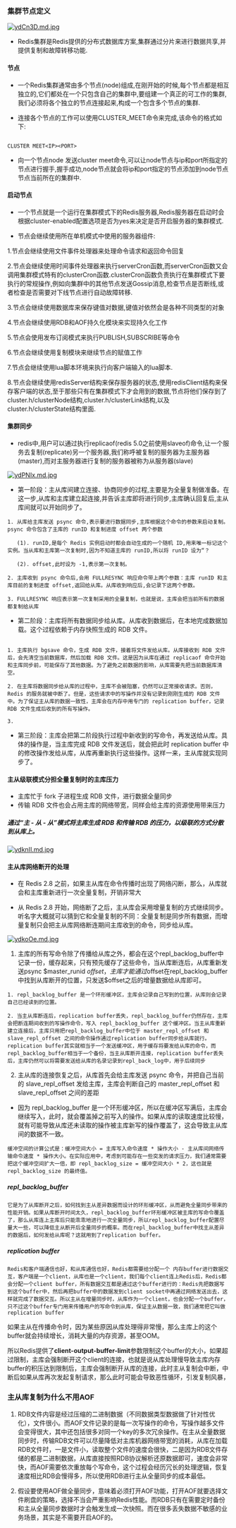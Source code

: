 ### 集群节点定义

[![ydCn3D.md.jpg](https://s3.ax1x.com/2021/02/09/ydCn3D.md.jpg)](https://imgchr.com/i/ydCn3D)

- Redis集群是Redis提供的分布式数据库方案,集群通过分片来进行数据共享,并提供复制和故障转移功能.

#### 节点

- 一个Redis集群通常由多个节点(node)组成,在刚开始的时候,每个节点都是相互独立的,它们都处在一个只包含自己的集群中,要组建一个真正的可工作的集群,我们必须将各个独立的节点连接起来,构成一个包含多个节点的集群.

- 连接各个节点的工作可以使用CLUSTER_MEET命令来完成,该命令的格式如下:

```

CLUSTER MEET<IP><PORT>

```

- 向一个节点node 发送cluster meet命令,可以让node节点与ip和port所指定的节点进行握手,握手成功,node节点就会将ip和port指定的节点添加到node节点节点当前所在的集群中.

#### 启动节点

- 一个节点就是一个运行在集群模式下的Redis服务器,Redis服务器在启动时会根据cluster-enabled配置选项是否为yes来决定是否开启服务器的集群模式.

- 节点会继续使用所在单机模式中使用的服务器组件:

 1.节点会继续使用文件事件处理器来处理命令请求和返回命令回复

 2.节点会继续使用时间事件处理器来执行serverCron函数,而serverCron函数又会调用集群模式特有的clusterCron函数.clusterCron函数负责执行在集群模式下要执行的常规操作,例如向集群中的其他节点发送Gossip消息,检查节点是否断线,或者检查是否需要对下线节点进行自动故障转移.

 3.节点会继续使用数据库来保存键值对数据,键值对依然会是各种不同类型的对象

 4.节点会继续使用RDB和AOF持久化模块来实现持久化工作

 5.节点会使用发布订阅模式来执行PUBLISH,SUBSCRIBE等命令

 6.节点会继续使用复制模块来继续节点的赋值工作

 7.节点会继续使用lua脚本环境来执行向客户端输入的lua脚本.

8.节点会继续使用redisServer结构来保存服务器的状态,使用redisClient结构来保存客户端的状态,至于那些只有在集群模式下才会用到的数据,节点将他们保存到了cluster.h/clusterNode结构,cluster.h/clusterLink结构,以及cluster.h/clusterState结构里面.

#### 集群同步

- redis中,用户可以通过执行replicaof(redis 5.0之前使用slaveof)命令,让一个服务去复制(replicate)另一个服务器,我们称呼被复制的服务器为主服务器(master),而对主服务器进行复制的服务器被称为从服务器(slave)

[![ydPNIx.md.jpg](https://s3.ax1x.com/2021/02/09/ydPNIx.md.jpg)](https://imgchr.com/i/ydPNIx)


- 第一阶段：主从库间建立连接、协商同步的过程,主要是为全量复制做准备。在这一步,从库和主库建立起连接,并告诉主库即将进行同步,主库确认回复后,主从库间就可以开始同步了。

````
1. 从库给主库发送 psync 命令,表示要进行数据同步,主库根据这个命令的参数来启动复制。psync 命令包含了主库的 runID 和复制进度 offset 两个参数

   (1). runID,是每个 Redis 实例启动时都会自动生成的一个随机 ID,用来唯一标记这个实例。当从库和主库第一次复制时,因为不知道主库的 runID,所以将 runID 设为“？

   (2). offset,此时设为 -1,表示第一次复制。

2. 主库收到 psync 命令后,会用 FULLRESYNC 响应命令带上两个参数：主库 runID 和主库目前的复制进度 offset,返回给从库。从库收到响应后,会记录下这两个参数。

3. FULLRESYNC 响应表示第一次复制采用的全量复制，也就是说，主库会把当前所有的数据都复制给从库
````

- 第二阶段：主库将所有数据同步给从库。从库收到数据后，在本地完成数据加载。这个过程依赖于内存快照生成的 RDB 文件。

````

1. 主库执行 bgsave 命令，生成 RDB 文件，接着将文件发给从库。从库接收到 RDB 文件后，会先清空当前数据库，然后加载 RDB 文件。这是因为从库在通过 replicaof 命令开始和主库同步前，可能保存了其他数据。为了避免之前数据的影响，从库需要先把当前数据库清空。

2. 在主库将数据同步给从库的过程中，主库不会被阻塞，仍然可以正常接收请求。否则，Redis 的服务就被中断了。但是，这些请求中的写操作并没有记录到刚刚生成的 RDB 文件中。为了保证主从库的数据一致性，主库会在内存中用专门的 replication buffer，记录 RDB 文件生成后收到的所有写操作。

3. 
````

- 第三阶段：主库会把第二阶段执行过程中新收到的写命令，再发送给从库。具体的操作是，当主库完成 RDB 文件发送后，就会把此时 replication buffer 中的修改操作发给从库，从库再重新执行这些操作。这样一来，主从库就实现同步了。

#### 主从级联模式分担全量复制时的主库压力

- 主库忙于 fork 子进程生成 RDB 文件，进行数据全量同步
- 传输 RDB 文件也会占用主库的网络带宽，同样会给主库的资源使用带来压力

##### 通过“主 - 从 - 从”模式将主库生成 RDB 和传输 RDB 的压力，以级联的方式分散到从库上。

[![ydknII.md.jpg](https://s3.ax1x.com/2021/02/09/ydknII.md.jpg)](https://imgchr.com/i/ydknII)

#### 主从库网络断开的处理

- 在 Redis 2.8 之前，如果主从库在命令传播时出现了网络闪断，那么，从库就会和主库重新进行一次全量复制，开销非常大

- 从 Redis 2.8 开始，网络断了之后，主从库会采用增量复制的方式继续同步。听名字大概就可以猜到它和全量复制的不同：全量复制是同步所有数据，而增量复制只会把主从库网络断连期间主库收到的命令，同步给从库。

[![ydkoOe.md.jpg](https://s3.ax1x.com/2021/02/09/ydkoOe.md.jpg)](https://imgchr.com/i/ydkoOe)

1. 主库的所有写命令除了传播给从库之外，都会在这个repl_backlog_buffer中记录一份，缓存起来，只有预先缓存了这些命令，当从库断连后，从库重新发送psync $master_runid $offset，主库才能通过$offset在repl_backlog_buffer中找到从库断开的位置，只发送$offset之后的增量数据给从库即可。

````
1. repl_backlog_buffer 是一个环形缓冲区，主库会记录自己写到的位置，从库则会记录自己已经读到的位置。

2. 当主从库断连后，replication buffer丢失，repl_backlog_buffer仍然存在，主库会把断连期间收到的写操作命令，写入 repl_backlog_buffer 这个缓冲区。当主从库重新建立连接后，主库只用把repl_backlog_buffer中位于 master_repl_offset 和 slave_repl_offset 之间的命令操作通过replication buffer同步给从库就行。replication buffer其实就相当于一个发送缓冲区，用于缓存将要发给从库的命令，而repl_backlog_buffer相当于一个备份，当主从库断开连接，replication buffer丢失后，主库仍然可以将需要发送给从库的名录记录到repl_back_log中，用于后续同步
````

2. 主从库的连接恢复之后，从库首先会给主库发送 psync 命令，并把自己当前的 slave_repl_offset 发给主库，主库会判断自己的 master_repl_offset 和 slave_repl_offset 之间的差距
   
- 因为 repl_backlog_buffer 是一个环形缓冲区，所以在缓冲区写满后，主库会继续写入，此时，就会覆盖掉之前写入的操作。如果从库的读取速度比较慢，就有可能导致从库还未读取的操作被主库新写的操作覆盖了，这会导致主从库间的数据不一致。

````
缓冲空间的计算公式是：缓冲空间大小 = 主库写入命令速度 * 操作大小 - 主从库间网络传输命令速度 * 操作大小。在实际应用中，考虑到可能存在一些突发的请求压力，我们通常需要把这个缓冲空间扩大一倍，即 repl_backlog_size = 缓冲空间大小 * 2，这也就是 repl_backlog_size 的最终值。

````

##### repl_backlog_buffer

````
它是为了从库断开之后，如何找到主从差异数据而设计的环形缓冲区，从而避免全量同步带来的性能开销。如果从库断开时间太久，repl_backlog_buffer环形缓冲区被主库的写命令覆盖了，那么从库连上主库后只能乖乖地进行一次全量同步，所以repl_backlog_buffer配置尽量大一些，可以降低主从断开后全量同步的概率。而在repl_backlog_buffer中找主从差异的数据后，如何发给从库呢？这就用到了replication buffer。
````

##### replication buffer

````
Redis和客户端通信也好，和从库通信也好，Redis都需要给分配一个 内存buffer进行数据交互，客户端是一个client，从库也是一个client，我们每个client连上Redis后，Redis都会分配一个client buffer，所有数据交互都是通过这个buffer进行的：Redis先把数据写到这个buffer中，然后再把buffer中的数据发到client socket中再通过网络发送出去，这样就完成了数据交互。所以主从在增量同步时，从库作为一个client，也会分配一个buffer，只不过这个buffer专门用来传播用户的写命令到从库，保证主从数据一致，我们通常把它叫做replication buffer
````
如果主从在传播命令时，因为某些原因从库处理得非常慢，那么主库上的这个buffer就会持续增长，消耗大量的内存资源，甚至OOM。

所以Redis提供了**client-output-buffer-limit**参数限制这个buffer的大小，如果超过限制，主库会强制断开这个client的连接，也就是说从库处理慢导致主库内存buffer的积压达到限制后，主库会强制断开从库的连接，此时主从复制会中断，中断后如果从库再次发起复制请求，那么此时可能会导致恶性循环，引发复制风暴，

### 主从库复制为什么不用AOF 

1. RDB文件内容是经过压缩的二进制数据（不同数据类型数据做了针对性优化），文件很小。而AOF文件记录的是每一次写操作的命令，写操作越多文件会变得很大，其中还包括很多对同一个key的多次冗余操作。在主从全量数据同步时，传输RDB文件可以尽量降低对主库机器网络带宽的消耗，从库在加载RDB文件时，一是文件小，读取整个文件的速度会很快，二是因为RDB文件存储的都是二进制数据，从库直接按照RDB协议解析还原数据即可，速度会非常快，而AOF需要依次重放每个写命令，这个过程会经历冗长的处理逻辑，恢复速度相比RDB会慢得多，所以使用RDB进行主从全量同步的成本最低。

2. 假设要使用AOF做全量同步，意味着必须打开AOF功能，打开AOF就要选择文件刷盘的策略，选择不当会严重影响Redis性能。而RDB只有在需要定时备份和主从全量同步数据时才会触发生成一次快照。而在很多丢失数据不敏感的业务场景，其实是不需要开启AOF的。

